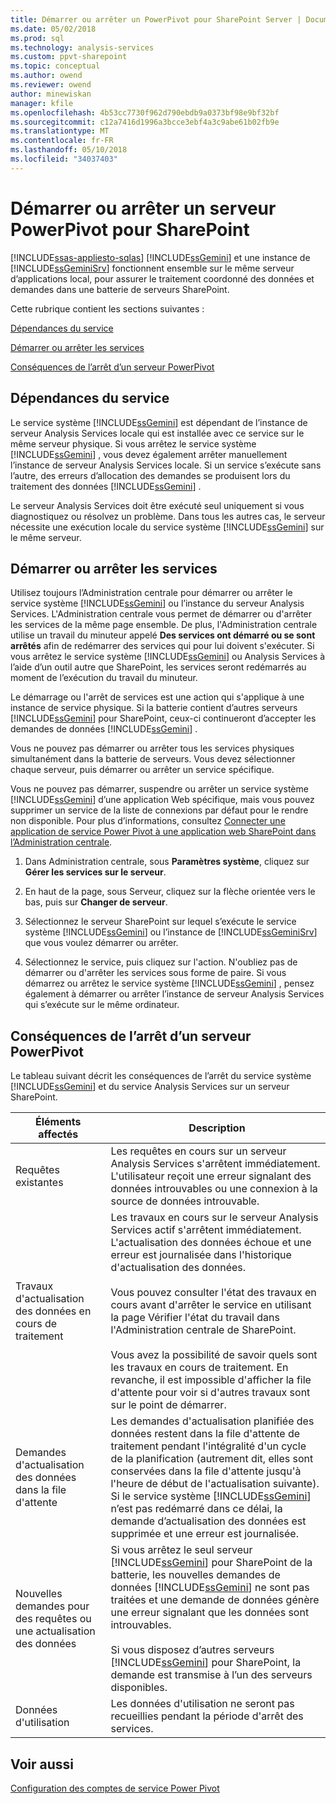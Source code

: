 ```yaml
---
title: Démarrer ou arrêter un PowerPivot pour SharePoint Server | Documents Microsoft
ms.date: 05/02/2018
ms.prod: sql
ms.technology: analysis-services
ms.custom: ppvt-sharepoint
ms.topic: conceptual
ms.author: owend
ms.reviewer: owend
author: minewiskan
manager: kfile
ms.openlocfilehash: 4b53cc7730f962d790ebdb9a0373bf98e9bf32bf
ms.sourcegitcommit: c12a7416d1996a3bcce3ebf4a3c9abe61b02fb9e
ms.translationtype: MT
ms.contentlocale: fr-FR
ms.lasthandoff: 05/10/2018
ms.locfileid: "34037403"
---
```

# <a name="start-or-stop-a-power-pivot-for-sharepoint-server"></a>Démarrer ou arrêter un serveur PowerPivot pour SharePoint
[!INCLUDE[ssas-appliesto-sqlas](../../includes/ssas-appliesto-sqlas.md)]
  [!INCLUDE[ssGemini](../../includes/ssgemini-md.md)] et une instance de [!INCLUDE[ssGeminiSrv](../../includes/ssgeminisrv-md.md)] fonctionnent ensemble sur le même serveur d’applications local, pour assurer le traitement coordonné des données et demandes dans une batterie de serveurs SharePoint.  
  
 Cette rubrique contient les sections suivantes :  
  
 [Dépendances du service](#dependencies)  
  
 [Démarrer ou arrêter les services](#startstop)  
  
 [Conséquences de l’arrêt d’un serveur PowerPivot](#effects)  
  
##  <a name="dependencies"></a> Dépendances du service  
 Le service système [!INCLUDE[ssGemini](../../includes/ssgemini-md.md)] est dépendant de l’instance de serveur Analysis Services locale qui est installée avec ce service sur le même serveur physique. Si vous arrêtez le service système [!INCLUDE[ssGemini](../../includes/ssgemini-md.md)] , vous devez également arrêter manuellement l’instance de serveur Analysis Services locale. Si un service s’exécute sans l’autre, des erreurs d’allocation des demandes se produisent lors du traitement des données [!INCLUDE[ssGemini](../../includes/ssgemini-md.md)] .  
  
 Le serveur Analysis Services doit être exécuté seul uniquement si vous diagnostiquez ou résolvez un problème. Dans tous les autres cas, le serveur nécessite une exécution locale du service système [!INCLUDE[ssGemini](../../includes/ssgemini-md.md)] sur le même serveur.  
  
##  <a name="startstop"></a> Démarrer ou arrêter les services  
 Utilisez toujours l’Administration centrale pour démarrer ou arrêter le service système [!INCLUDE[ssGemini](../../includes/ssgemini-md.md)] ou l’instance du serveur Analysis Services. L'Administration centrale vous permet de démarrer ou d'arrêter les services de la même page ensemble. De plus, l'Administration centrale utilise un travail du minuteur appelé **Des services ont démarré ou se sont arrêtés** afin de redémarrer des services qui pour lui doivent s'exécuter. Si vous arrêtez le service système [!INCLUDE[ssGemini](../../includes/ssgemini-md.md)] ou Analysis Services à l’aide d’un outil autre que SharePoint, les services seront redémarrés au moment de l’exécution du travail du minuteur.  
  
 Le démarrage ou l'arrêt de services est une action qui s'applique à une instance de service physique. Si la batterie contient d’autres serveurs [!INCLUDE[ssGemini](../../includes/ssgemini-md.md)] pour SharePoint, ceux-ci continueront d’accepter les demandes de données [!INCLUDE[ssGemini](../../includes/ssgemini-md.md)] .  
  
 Vous ne pouvez pas démarrer ou arrêter tous les services physiques simultanément dans la batterie de serveurs. Vous devez sélectionner chaque serveur, puis démarrer ou arrêter un service spécifique.  
  
 Vous ne pouvez pas démarrer, suspendre ou arrêter un service système [!INCLUDE[ssGemini](../../includes/ssgemini-md.md)] d’une application Web spécifique, mais vous pouvez supprimer un service de la liste de connexions par défaut pour le rendre non disponible. Pour plus d’informations, consultez [Connecter une application de service Power Pivot à une application web SharePoint dans l’Administration centrale](../../analysis-services/power-pivot-sharepoint/connect-power-pivot-service-app-to-sharepoint-web-app-in-ca.md).  
  
1.  Dans Administration centrale, sous **Paramètres système**, cliquez sur **Gérer les services sur le serveur**.  
  
2.  En haut de la page, sous Serveur, cliquez sur la flèche orientée vers le bas, puis sur **Changer de serveur**.  
  
3.  Sélectionnez le serveur SharePoint sur lequel s’exécute le service système [!INCLUDE[ssGemini](../../includes/ssgemini-md.md)] ou l’instance de [!INCLUDE[ssGeminiSrv](../../includes/ssgeminisrv-md.md)] que vous voulez démarrer ou arrêter.  
  
4.  Sélectionnez le service, puis cliquez sur l'action. N'oubliez pas de démarrer ou d'arrêter les services sous forme de paire. Si vous démarrez ou arrêtez le service système [!INCLUDE[ssGemini](../../includes/ssgemini-md.md)] , pensez également à démarrer ou arrêter l’instance de serveur Analysis Services qui s’exécute sur le même ordinateur.  
  
##  <a name="effects"></a> Conséquences de l’arrêt d’un serveur PowerPivot  
 Le tableau suivant décrit les conséquences de l’arrêt du service système [!INCLUDE[ssGemini](../../includes/ssgemini-md.md)] et du service Analysis Services sur un serveur SharePoint.  
  
|Éléments affectés| Description|  
|---------------|-----------------|  
|Requêtes existantes|Les requêtes en cours sur un serveur Analysis Services s'arrêtent immédiatement. L'utilisateur reçoit une erreur signalant des données introuvables ou une connexion à la source de données introuvable.|  
|Travaux d'actualisation des données en cours de traitement|Les travaux en cours sur le serveur Analysis Services actif s'arrêtent immédiatement. L'actualisation des données échoue et une erreur est journalisée dans l'historique d'actualisation des données.<br /><br /> Vous pouvez consulter l'état des travaux en cours avant d'arrêter le service en utilisant la page Vérifier l'état du travail dans l'Administration centrale de SharePoint.<br /><br /> Vous avez la possibilité de savoir quels sont les travaux en cours de traitement. En revanche, il est impossible d'afficher la file d'attente pour voir si d'autres travaux sont sur le point de démarrer.|  
|Demandes d'actualisation des données dans la file d'attente|Les demandes d'actualisation planifiée des données restent dans la file d'attente de traitement pendant l'intégralité d'un cycle de la planification (autrement dit, elles sont conservées dans la file d'attente jusqu'à l'heure de début de l'actualisation suivante). Si le service système [!INCLUDE[ssGemini](../../includes/ssgemini-md.md)] n’est pas redémarré dans ce délai, la demande d’actualisation des données est supprimée et une erreur est journalisée.|  
|Nouvelles demandes pour des requêtes ou une actualisation des données|Si vous arrêtez le seul serveur [!INCLUDE[ssGemini](../../includes/ssgemini-md.md)] pour SharePoint de la batterie, les nouvelles demandes de données [!INCLUDE[ssGemini](../../includes/ssgemini-md.md)] ne sont pas traitées et une demande de données génère une erreur signalant que les données sont introuvables.<br /><br /> Si vous disposez d’autres serveurs [!INCLUDE[ssGemini](../../includes/ssgemini-md.md)] pour SharePoint, la demande est transmise à l’un des serveurs disponibles.|  
|Données d'utilisation|Les données d'utilisation ne seront pas recueillies pendant la période d'arrêt des services.|  
  
## <a name="see-also"></a>Voir aussi  
 [Configuration des comptes de service Power Pivot](../../analysis-services/power-pivot-sharepoint/configure-power-pivot-service-accounts.md)  
  
  

